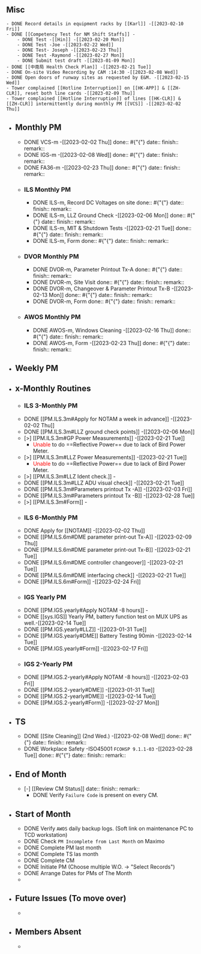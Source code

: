 ## Misc
	- DONE Record details in equipment racks by [[Karl]] -[[2023-02-10 Fri]]
	- DONE [[Competency Test for NM Shift Staffs]] -
		- DONE Test -[[Hin]] -[[2023-02-20 Mon]]
		- DONE Test -Joe -[[2023-02-22 Wed]]
		- DONE Test- Joseph -[[2023-02-23 Thu]]
		- DONE Test -Raymond -[[2023-02-27 Mon]]
		- DONE Submit test draft -[[2023-01-09 Mon]]
	- DONE [[中南局 Health Check Plan]] -[[2023-02-21 Tue]]
	- DONE On-site Video Recording by CAM :14:30 -[[2023-02-08 Wed]]
	- DONE Open doors of runway sites as requested by E&M. -[[2023-02-15 Wed]]
	- Tower complained [[Hotline Interruption]] on [[HK-APP]] & [[ZH-CLR]], reset both line cards -[[2023-02-09 Thu]]
	- Tower complained [[Hotline Interruption]] of lines [[HK-CLR]] & [[ZH-CLR]] intermittently during monthly PM [[VCS]] -[[2023-02-02 Thu]]
- ## Monthly PM
	- DONE VCS-m -[[2023-02-02 Thu]]
	  done:: #{"{"}
	  date:: 
	  finish::
	  remark::
	- DONE IGS-m -[[2023-02-08 Wed]]
	  done:: #{"{"}
	  date:: 
	  finish::
	  remark::
	- DONE FA36-m -[[2023-02-23 Thu]]
	  done:: #{"{"}
	  date:: 
	  finish::
	  remark::
	- ### ILS Monthly PM
		- DONE ILS-m, Record DC Voltages on site 
		  done:: #{"{"}
		  date::
		  finish::
		  remark::
		- DONE ILS-m, LLZ Ground Check -[[2023-02-06 Mon]]
		  done:: #{"{"}
		  date:: 
		  finish::
		  remark::
		- DONE ILS-m, MIT & Shutdown Tests -[[2023-02-21 Tue]]
		  done:: #{"{"}
		  date:: 
		  finish::
		  remark::
		- DONE ILS-m, Form 
		  done:: #{"{"}
		  date:: 
		  finish::
		  remark::
	- ### DVOR Monthly PM
		- DONE DVOR-m, Parameter Printout Tx-A 
		  done:: #{"{"}
		  date::
		  finish::
		  remark::
		- DONE DVOR-m, Site Visit
		  done:: #{"{"}
		  date::
		  finish::
		  remark::
		- DONE DVOR-m, Changeover & Parameter Printout Tx-B -[[2023-02-13 Mon]]
		  done:: #{"{"}
		  date::
		  finish::
		  remark::
		- DONE DVOR-m, Form 
		  done:: #{"{"}
		  date:: 
		  finish::
		  remark::
	- ### AWOS Monthly PM
		- DONE AWOS-m, Windows Cleaning -[[2023-02-16 Thu]]
		  done:: #{"{"}
		  date:: 
		  finish::
		  remark::
		- DONE AWOS-m, Form -[[2023-02-23 Thu]]
		  done:: #{"{"}
		  date:: 
		  finish::
		  remark::
- ## Weekly PM
- ## x-Monthly Routines
	- ###  ILS 3-Monthly PM
	- DONE [[PM.ILS.3m#Apply for NOTAM a week in advance]] -[[2023-02-02 Thu]]
	- DONE [[PM.ILS.3m#LLZ ground check points]] -[[2023-02-06 Mon]]
	- [>]  [[PM.ILS.3m#GP Power Measurements]] -[[2023-02-21 Tue]]
		- <span style='color: red'>Unable</span> to do ==Reflective Power== due to lack of Bird Power Meter.
	- [>] [[PM.ILS.3m#LLZ Power Measurements]] -[[2023-02-21 Tue]]
		- <span style='color: red'>Unable</span> to do ==Reflective Power== due to lack of Bird Power Meter.
	- [>] [[PM.ILS.3m#LLZ Ident check.]] -
	- DONE [[PM.ILS.3m#LLZ ADU visual check]] -[[2023-02-21 Tue]]
	- DONE [[PM.ILS.3m#Parameters printout Tx -A]] -[[2023-02-03 Fri]]
	- DONE [[PM.ILS.3m#Parameters printout Tx -B]] -[[2023-02-28 Tue]]
	- [>] [[PM.ILS.3m#Form]] -
	- ### ILS 6-Monthly PM
	- DONE Apply for [[NOTAM]] -[[2023-02-02 Thu]]
	- DONE [[PM.ILS.6m#DME parameter print-out Tx-A]] -[[2023-02-09 Thu]]
	- DONE [[PM.ILS.6m#DME parameter print-out Tx-B]] -[[2023-02-21 Tue]]
	- DONE [[PM.ILS.6m#DME controller changeover]] -[[2023-02-21 Tue]]
	- DONE [[PM.ILS.6m#DME interfacing check]] -[[2023-02-21 Tue]]
	- DONE [[PM.ILS.6m#Form]] -[[2023-02-24 Fri]]
	- ### IGS Yearly PM
	- DONE [[PM.IGS.yearly#Apply NOTAM -8 hours]] -
	- DONE [[sys.IGS]] Yearly PM, battery function test on MUX UPS as well.-[[2023-02-14 Tue]]
	- DONE [[PM.IGS.yearly#LLZ]] -[[2023-01-31 Tue]]
	- DONE [[PM.IGS.yearly#DME]] Battery Testing 90min -[[2023-02-14 Tue]]
	- DONE [[PM.IGS.yearly#Form]] -[[2023-02-17 Fri]]
	- ### IGS 2-Yearly PM
	- DONE [[PM.IGS.2-yearly#Apply NOTAM -8 hours]] -[[2023-02-03 Fri]]
	- DONE [[PM.IGS.2-yearly#DME]] -[[2023-01-31 Tue]]
	- DONE [[PM.IGS.2-yearly#DME]] -[[2023-02-14 Tue]]
	- DONE [[PM.IGS.2-yearly#Form]] -[[2023-02-27 Mon]]
- ## TS
	- DONE [[Site Cleaning]] (2nd Wed.) -[[2023-02-08 Wed]]
	  done:: #{"{"}
	  date::
	  finish::
	  remark::
	- DONE Workplace Safety -ISO45001 `FCOHSP 9.1.1-03` -[[2023-02-28 Tue]]
	  done:: #{"{"}
	  date::
	  finish::
	  remark::
- ## End of Month
	- [-] [[Review CM Status]]
	  date::
	  finish::
	  remark::
		- DONE Verify `Failure Code` is present on every CM.
- ## Start of Month
	- DONE Verify `AWOS` daily backup logs. (Soft link on maintenance PC to TCD workstation)
	- DONE Check `PM Incomplete from Last Month` on Maximo
	- DONE Complete PM last month
	- DONE Complete TS las month
	- DONE Complete CM
	- DONE Initiate PM (Choose multiple W.O. -> "Select Records")
	- DONE Arrange Dates for PMs of The Month
	-
- ## Future Issues (To move over)
	-
- ## Members Absent
	-